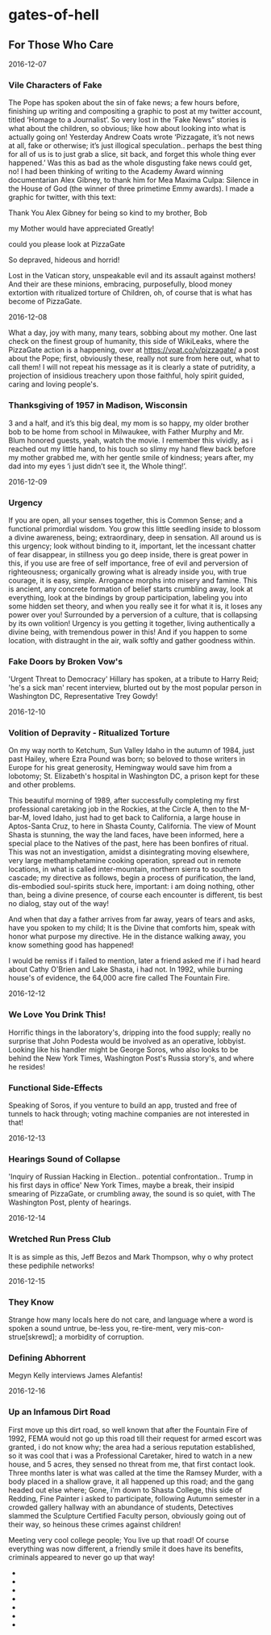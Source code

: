 # gates-of-hell

## For Those Who Care


2016-12-07 

### Vile Characters of Fake
   


The Pope has spoken about the sin of fake news; a few hours before, finishing up writing and compositing a graphic to post at my twitter account, titled ‘Homage to a Journalist’. So very lost in the ‘Fake News” stories is what about the children, so obvious; like how about looking into what is actually going on! Yesterday Andrew Coats wrote ‘Pizzagate, it’s not news at all, fake or otherwise; it’s just illogical speculation..   perhaps the best thing for all of us is to just grab a slice, sit back, and forget this whole thing ever happened.’ Was this as bad as the whole disgusting fake news could get, no! I had been thinking of writing to the Academy Award winning documentarian Alex Gibney, to thank him for Mea Maxima Culpa: Silence in the House of God (the winner of three primetime Emmy awards). I made a graphic for twitter, with this text:



Thank You Alex Gibney for being so kind to my brother, Bob
   
my Mother would have appreciated Greatly!


could you please look at PizzaGate

So depraved, hideous and horrid!



Lost in the Vatican story, unspeakable evil and its assault against mothers! And their are these minions,  embracing, purposefully, blood money extortion with ritualized torture of Children, oh, of course that is what has become of PizzaGate.



2016-12-08

What a day, joy with many, many tears, sobbing about my mother. One last check on the finest group of humanity, this side of WikiLeaks, where the PizzaGate action is a happening, over at https://voat.co/v/pizzagate/ a post about the Pope; first, obviously these, really not sure from here out, what to call them! I will not repeat his message as it is clearly a state of putridity, a projection of insidious treachery upon those faithful, holy spirit guided, caring and loving people's.



### Thanksgiving of 1957 in Madison, Wisconsin

3 and a half, and it’s this big deal, my mom is so happy, my older brother bob to be home from school in Milwaukee, with Father Murphy and Mr. Blum honored guests, yeah, watch the movie. I remember this vividly, as i reached out my little hand, to his touch so slimy my hand flew back before my mother grabbed me, with her gentle smile of kindness; years after, my dad into my eyes ‘i just didn’t see it, the Whole thing!’.




2016-12-09

### Urgency

If you are open, all your senses together, this is Common Sense; and a functional primordial wisdom. You grow this little seedling inside to blossom a divine awareness, being; extraordinary, deep in sensation. All around us is this urgency; look without binding to it, important, let the incessant chatter of fear disappear, in stillness you go deep inside, there is great power in this, if you use are free of self importance, free of evil and perversion of righteousness; organically growing what is already inside you, with true courage, it is easy, simple. Arrogance morphs into misery and famine. This is ancient, any concrete formation of belief starts crumbling away, look at everything, look at the bindings by group participation, labeling you into some hidden set theory, and when you really see it for what it is, it loses any power over you! Surrounded by a perversion of a culture, that is collapsing by its own volition! Urgency is you getting it together, living authentically a divine being, with tremendous power in this! And if you happen to some location, with distraught in the air, walk softly and gather goodness within.




### Fake Doors by Broken Vow's
 
'Urgent Threat to Democracy' Hillary has spoken, at a tribute to Harry Reid; 'he's a sick man' recent interview, blurted out by the most popular person in Washington DC, Representative Trey Gowdy!




2016-12-10

### Volition of Depravity - Ritualized Torture

On my way north to Ketchum, Sun Valley Idaho in the autumn of 1984, just past Hailey, where Ezra Pound was born; so beloved to those writers in Europe for his great generosity, Hemingway would save him from a lobotomy; St. Elizabeth's hospital in Washington DC, a prison kept for these and other problems.

This beautiful morning of 1989, after successfully completing my first professional caretaking job in the Rockies, at the Circle A, then to the M-bar-M, loved Idaho, just had to get back to California, a large house in Aptos-Santa Cruz, to here in Shasta County, California. The view of Mount Shasta is stunning, the way the land faces, have been informed, here a special place to the Natives of the past, here has been bonfires of ritual. This was not an investigation, amidst a disintegrating moving elsewhere, very large methamphetamine cooking operation, spread out in remote locations, in what is called inter-mountain, northern sierra to southern cascade; my directive as follows, begin a process of purification, the land, dis-embodied soul-spirits stuck here, important: i am doing nothing, other than, being a divine presence, of course each encounter is different, tis best no dialog, stay out of the way!

And when that day a father arrives from far away, years of tears and asks,  have you spoken to my child; It is the Divine that comforts him, speak with honor what purpose my directive. He in the distance walking away, you know something good has happened!

I would be remiss if i failed to mention, later a friend asked me if i had heard about Cathy O'Brien and Lake Shasta, i had not. In 1992, while burning house's of evidence, the 64,000 acre fire called The Fountain Fire.




2016-12-12

### We Love You  Drink This!

Horrific things in the laboratory's, dripping into the food supply; really no surprise that John Podesta would be involved as an operative, lobbyist. Looking like his handler might be George Soros, who also looks to be behind the New York Times, Washington Post's Russia story's, and where he resides!



### Functional Side-Effects

Speaking of Soros, if you venture to build an app, trusted and free of tunnels to hack through; voting machine companies are not interested in that!


2016-12-13

### Hearings Sound of Collapse

'Inquiry of Russian Hacking in Election.. potential confrontation.. Trump in his first days in office' New York Times, maybe a break, their insipid smearing of PizzaGate, or crumbling away, the sound is so quiet, with The Washington Post, plenty of hearings.


2016-12-14

### Wretched Run Press Club

It is as simple as this, Jeff Bezos and Mark Thompson, why o why protect these pediphile networks!


2016-12-15

### They Know

Strange how many locals here do not care, and language where a word is spoken a sound untrue, be-less you, re-tire-ment, very mis-con-strue[skrewd]; a morbidity of corruption. 


### Defining Abhorrent

Megyn Kelly interviews James Alefantis!


2016-12-16

### Up an Infamous Dirt Road      

First move up this dirt road, so well known that after the Fountain Fire of 1992, FEMA would not go up this road till their request for armed escort was granted, i do not know why; the area had a serious reputation established, so it was cool that i was a Professional Caretaker, hired to watch in a new house, and 5 acres, they sensed no threat from me, that first contact look. Three months later is what was called at the time the Ramsey Murder, with a body placed in a shallow grave, it all happened up this road; and the gang headed out else where; Gone, i'm down to Shasta College, this side of Redding, Fine Painter i asked to participate, following Autumn semester in a crowded gallery hallway with an abundance of students, Detectives slammed the Sculpture Certified Faculty person, obviously going out of their way, so heinous these crimes against children!

Meeting very cool college people; You live up that road! Of course everything was now different, a friendly smile it does have its benefits, criminals appeared to never go up that way!


-
-
-
-
-
-
-











